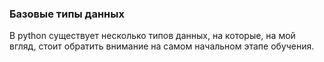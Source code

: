 ### Базовые типы данных
В python существует несколько типов данных, на которые, на мой вгляд, стоит обратить внимание на самом начальном этапе обучения.
